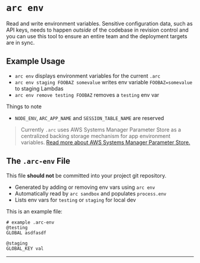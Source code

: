 # `arc env`

Read and write environment variables. Sensitive configuration data, such as API keys, needs to happen _outside_ of the codebase in revision control and you can use this tool to ensure an entire team and the deployment targets are in sync. 

## Example Usage

- `arc env` displays environment variables for the current `.arc`
- `arc env staging FOOBAZ somevalue` writes env variable `FOOBAZ=somevalue` to staging Lambdas
- `arc env remove testing FOOBAZ` removes a `testing` env var

Things to note

- `NODE_ENV`, `ARC_APP_NAME` and `SESSION_TABLE_NAME` are reserved

> Currently `.arc` uses AWS Systems Manager Parameter Store as a centralized backing storage mechanism for app environment variables. [Read more about AWS Systems Manager Parameter Store.](https://docs.aws.amazon.com/systems-manager/latest/userguide/systems-manager-paramstore.html)

## The `.arc-env` File

This file **should not** be committed into your project git repository.

- Generated by adding or removing env vars using `arc env`
- Automatically read by `arc sandbox` and populates `process.env`
- Lists env vars for `testing` or `staging` for local dev

This is an example file:

```arc
# example .arc-env
@testing 
GLOBAL asdfasdf

@staging
GLOBAL_KEY val
```
---
